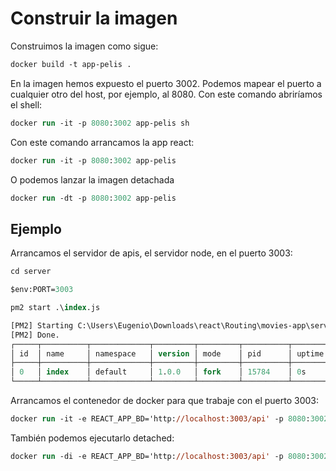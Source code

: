 # Construir la imagen

Construimos la imagen como sigue:

```ps
docker build -t app-pelis .
```

En la imagen hemos expuesto el puerto 3002. Podemos mapear el puerto a cualquier otro del host, por ejemplo, al 8080. Con este comando abriríamos el shell:

```ps
docker run -it -p 8080:3002 app-pelis sh
```

Con este comando arrancamos la app react:

```ps
docker run -it -p 8080:3002 app-pelis
```

O podemos lanzar la imagen detachada

```ps
docker run -dt -p 8080:3002 app-pelis
```

## Ejemplo

Arrancamos el servidor de apis, el servidor node, en el puerto 3003:

```ps
cd server

$env:PORT=3003

pm2 start .\index.js

[PM2] Starting C:\Users\Eugenio\Downloads\react\Routing\movies-app\server\index.js in fork_mode (1 instance)
[PM2] Done.
┌─────┬──────────┬─────────────┬─────────┬─────────┬──────────┬────────┬──────┬───────────┬──────────┬──────────┬──────────┬──────────┐
│ id  │ name     │ namespace   │ version │ mode    │ pid      │ uptime │ ↺    │ status    │ cpu      │ mem      │ user     │ watching │
├─────┼──────────┼─────────────┼─────────┼─────────┼──────────┼────────┼──────┼───────────┼──────────┼──────────┼──────────┼──────────┤
│ 0   │ index    │ default     │ 1.0.0   │ fork    │ 15784    │ 0s     │ 0    │ online    │ 0%       │ 31.2mb   │ Eugenio  │ disabled │
└─────┴──────────┴─────────────┴─────────┴─────────┴──────────┴────────┴──────┴───────────┴──────────┴──────────┴──────────┴──────────┘
```

Arrancamos el contenedor de docker para que trabaje con el puerto 3003:

```ps
docker run -it -e REACT_APP_BD='http://localhost:3003/api' -p 8080:3002 app-pelis
```

También podemos ejecutarlo detached:

```ps
docker run -di -e REACT_APP_BD='http://localhost:3003/api' -p 8080:3002 app-pelis
```